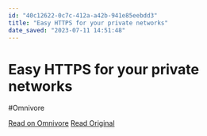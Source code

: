 ```yaml
---
id: "40c12622-0c7c-412a-a42b-941e85eebdd3"
title: "Easy HTTPS for your private networks"
date_saved: "2023-07-11 14:51:48"
---
```


# Easy HTTPS for your private networks
#Omnivore

[Read on Omnivore](https://omnivore.app/me/easy-https-for-your-private-networks-1894538f586)
[Read Original](https://www.getlocalcert.net)

